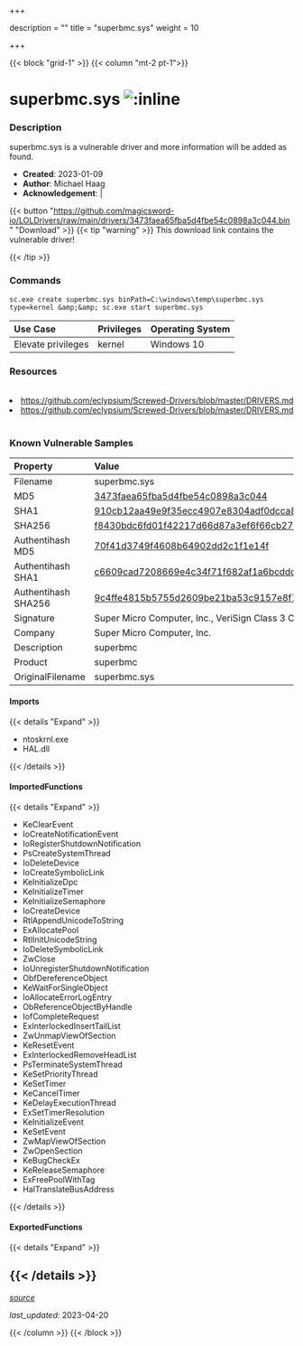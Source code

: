 +++

description = ""
title = "superbmc.sys"
weight = 10

+++


{{< block "grid-1" >}}
{{< column "mt-2 pt-1">}}


# superbmc.sys ![:inline](/images/twitter_verified.png) 


### Description

superbmc.sys is a vulnerable driver and more information will be added as found.

- **Created**: 2023-01-09
- **Author**: Michael Haag
- **Acknowledgement**:  | [](https://twitter.com/)

{{< button "https://github.com/magicsword-io/LOLDrivers/raw/main/drivers/3473faea65fba5d4fbe54c0898a3c044.bin" "Download" >}}
{{< tip "warning" >}}
This download link contains the vulnerable driver!

{{< /tip >}}

### Commands

```
sc.exe create superbmc.sys binPath=C:\windows\temp\superbmc.sys type=kernel &amp;&amp; sc.exe start superbmc.sys
```

| Use Case | Privileges | Operating System | 
|:---- | ---- | ---- |
| Elevate privileges | kernel | Windows 10 |

### Resources
<br>
<li><a href=" https://github.com/eclypsium/Screwed-Drivers/blob/master/DRIVERS.md"> https://github.com/eclypsium/Screwed-Drivers/blob/master/DRIVERS.md</a></li>
<li><a href="https://github.com/eclypsium/Screwed-Drivers/blob/master/DRIVERS.md">https://github.com/eclypsium/Screwed-Drivers/blob/master/DRIVERS.md</a></li>
<br>

### Known Vulnerable Samples

| Property           | Value |
|:-------------------|:------|
| Filename           | superbmc.sys |
| MD5                | [3473faea65fba5d4fbe54c0898a3c044](https://www.virustotal.com/gui/file/3473faea65fba5d4fbe54c0898a3c044) |
| SHA1               | [910cb12aa49e9f35ecc4907e8304adf0dcca8cf1](https://www.virustotal.com/gui/file/910cb12aa49e9f35ecc4907e8304adf0dcca8cf1) |
| SHA256             | [f8430bdc6fd01f42217d66d87a3ef6f66cb2700ebb39c4f25c8b851858cc4b35](https://www.virustotal.com/gui/file/f8430bdc6fd01f42217d66d87a3ef6f66cb2700ebb39c4f25c8b851858cc4b35) |
| Authentihash MD5   | [70f41d3749f4608b64902dd2c1f1e14f](https://www.virustotal.com/gui/search/authentihash%253A70f41d3749f4608b64902dd2c1f1e14f) |
| Authentihash SHA1  | [c6609cad7208669e4c34f71f682af1a6bcddc11f](https://www.virustotal.com/gui/search/authentihash%253Ac6609cad7208669e4c34f71f682af1a6bcddc11f) |
| Authentihash SHA256| [9c4ffe4815b5755d2609be21ba53c9157e8f71137f06fe35044406b968b80320](https://www.virustotal.com/gui/search/authentihash%253A9c4ffe4815b5755d2609be21ba53c9157e8f71137f06fe35044406b968b80320) |
| Signature         | Super Micro Computer, Inc., VeriSign Class 3 Code Signing 2010 CA, VeriSign   |
| Company           | Super Micro Computer, Inc. |
| Description       | superbmc |
| Product           | superbmc |
| OriginalFilename  | superbmc.sys |


#### Imports
{{< details "Expand" >}}
* ntoskrnl.exe
* HAL.dll

{{< /details >}}
#### ImportedFunctions
{{< details "Expand" >}}
* KeClearEvent
* IoCreateNotificationEvent
* IoRegisterShutdownNotification
* PsCreateSystemThread
* IoDeleteDevice
* IoCreateSymbolicLink
* KeInitializeDpc
* KeInitializeTimer
* KeInitializeSemaphore
* IoCreateDevice
* RtlAppendUnicodeToString
* ExAllocatePool
* RtlInitUnicodeString
* IoDeleteSymbolicLink
* ZwClose
* IoUnregisterShutdownNotification
* ObfDereferenceObject
* KeWaitForSingleObject
* IoAllocateErrorLogEntry
* ObReferenceObjectByHandle
* IofCompleteRequest
* ExInterlockedInsertTailList
* ZwUnmapViewOfSection
* KeResetEvent
* ExInterlockedRemoveHeadList
* PsTerminateSystemThread
* KeSetPriorityThread
* KeSetTimer
* KeCancelTimer
* KeDelayExecutionThread
* ExSetTimerResolution
* KeInitializeEvent
* KeSetEvent
* ZwMapViewOfSection
* ZwOpenSection
* KeBugCheckEx
* KeReleaseSemaphore
* ExFreePoolWithTag
* HalTranslateBusAddress

{{< /details >}}
#### ExportedFunctions
{{< details "Expand" >}}

{{< /details >}}
-----



[*source*](https://github.com/magicsword-io/LOLDrivers/tree/main/yaml/superbmc.yaml)

*last_updated:* 2023-04-20








{{< /column >}}
{{< /block >}}
